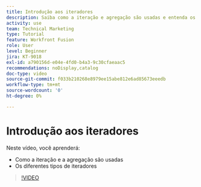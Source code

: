 ```yaml
---
title: Introdução aos iteradores
description: Saiba como a iteração e agregação são usadas e entenda os diferentes tipos de iteradores no  [!DNL Adobe Workfront Fusion].
activity: use
team: Technical Marketing
type: Tutorial
feature: Workfront Fusion
role: User
level: Beginner
jira: KT-9018
exl-id: a790156d-e04e-4fd0-b4a3-9c30cfaeaac5
recommendations: noDisplay,catalog
doc-type: video
source-git-commit: f033b210268e8979ee15abe812e6ad85673eeedb
workflow-type: tm+mt
source-wordcount: '0'
ht-degree: 0%

---
```


# Introdução aos iteradores

Neste vídeo, você aprenderá:

* Como a iteração e a agregação são usadas
* Os diferentes tipos de iteradores

>[!VIDEO](https://video.tv.adobe.com/v/335277/?quality=12&learn=on)
